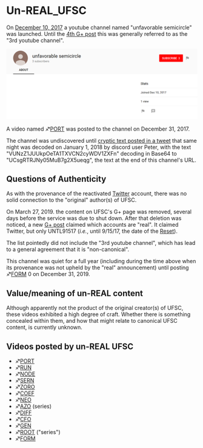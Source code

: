 # Un-REAL_UFSC

On
[December 10, 2017](https://www.youtube.com/channel/UCsgRTRJNy05MuB7g2X5ueqg/about)
a youtube channel named "unfavorable semicircle" was launched. Until the
[4th G+ post](Google_Plus#G.2B_post_4 "wikilink") this was generally
referred to as the "3rd youtube channel".

![3rd\_yt\_channel\_join\_date.png](3rd_yt_channel_join_date.png)

A video named ♐[PORT](PORT "wikilink") was posted to the channel on
December 31, 2017.

The channel was undiscovered until [cryptic text posted in a tweet](NYE_tweet "wikilink") that same night was decoded on January 1,
2018 by discord user Peter, with the text
"VUNzZ1JUUkpOeTA1TXVCN2cyWDV1ZXFn" decoding in Base64 to
"UCsgRTRJNy05MuB7g2X5ueqg", the text at the end of this channel's URL.

## Questions of Authenticity

As with the provenance of the reactivated [Twitter](Twitter "wikilink")
account, there was no solid connection to the "original" author(s) of
UFSC.

On March 27, 2019. the content on UFSC's G+ page was removed, several
days before the service was due to shut down. After that deletion was
noticed, a new [G+ post](Google_Plus#G.2B_post_4 "wikilink") claimed
which accounts are "real". It claimed Twitter, but only UNTL91517
(*i.e.*, until 9/15/17, the date of the
[Reset](RESET_STRANGE_YD "wikilink")).

The list pointedly did not include the "3rd youtube channel", which has
lead to a general agreement that it is "non-canonical".

This channel was quiet for a full year (including during the time above
when its provenance was not upheld by the "real" announcement) until
posting ♐[FORM](FORM "wikilink") 0 on December 31, 2019.

## Value/meaning of un-REAL content

Although apparently not the product of the original creator(s) of UFSC,
these videos exhibited a high degree of craft. Whether there is
something concealed within them, and how that might relate to canonical
UFSC content, is currently unknown.

## Videos posted by un-REAL UFSC

  - ♐[PORT](PORT "wikilink")
  - ♐[RUN](RUN "wikilink")
  - ♐[NODE](NODE "wikilink")
  - ♐[SERN](SERN "wikilink")
  - ♐[ZORO](ZORO "wikilink")
  - ♐[COEF](COEF "wikilink")
  - ♐[NEO](NEO "wikilink")
  - ♐[AZO](AZO "wikilink") (series)
  - ♐[DIFF](DIFF "wikilink")
  - ♐[CFO](CFO "wikilink")
  - ♐[GEN](GEN "wikilink")
  - ♐[ROOT](ROOT "wikilink") ("series")
  - ♐[FORM](FORM "wikilink")
